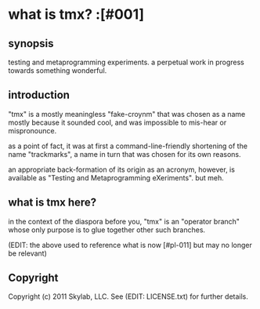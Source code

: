 # what is tmx? :[#001]

## synopsis

testing and metaprogramming experiments. a perpetual work in progress
towards something wonderful.




## introduction

"tmx" is a mostly meaningless "fake-croynm" that was chosen as a name
mostly because it sounded cool, and was impossible to mis-hear or
mispronounce.

as a point of fact, it was at first a command-line-friendly shortening
of the name "trackmarks", a name in turn that was chosen for its own
reasons.

an appropriate back-formation of its origin as an acronym, however, is
available as "Testing and Metaprogramming eXeriments". but meh.




## what is tmx here?

in the context of the diaspora before you, "tmx" is an "operator branch"
whose only purpose is to glue together other such branches.

(EDIT: the above used to reference what is now [#pl-011] but may no longer be relevant)




## Copyright

Copyright (c) 2011 Skylab, LLC. See (EDIT: LICENSE.txt) for further details.
